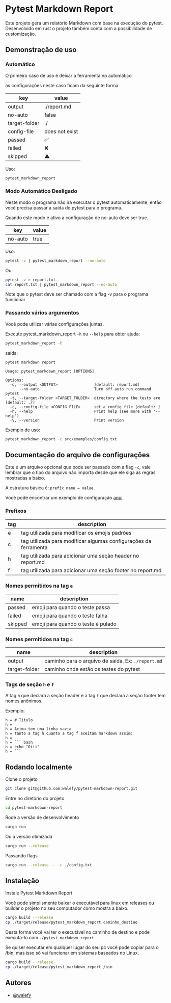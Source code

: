 
# Pytest Markdown Report

Este projeto gera um relatório Markdown com base na execução do pytest. Desenvolvido em rust o projeto também conta com a possibilidade de customização.

## Demonstração de uso

### Automático

O primeiro caso de uso é deixar a ferramenta no automático

as configurações neste caso ficam da seguinte forma

key | value
--- | ---
output | ./report.md
no-auto | false
target-folder | ./
config-file | does not exist
passed | ✅
failed | ❌
skipped | ⚠️

Uso:

```bash
pytest_markdown_report
```

### Modo Automático Desligado

Neste modo o programa não irá executar o pytest automaticamente,
então você precisa passar a saída do pytest para o programa.

Quando este modo é ativo a configuração de no-auto deve ser true.

key | value
--- | ---
no-auto | true

Uso:

```bash
pytest -v | pytest_markdown_report --no-auto
```

Ou:

```bash
pytest -v > report.txt
cat report.txt | pytest_markdown_report --no-auto
```

Note que o pytest deve ser chamado com a flag -v para o programa funcionar

### Passando vários argumentos

Você pode utilizar várias configurações juntas.

Execute pytest_markdown_report ```-h``` ou ```--help``` para obter ajuda:

```bash
pytest_markdown_report -h
```

saída:

```text
pytest markdown report

Usage: pytest_markdown_report [OPTIONS]

Options:
  -o, --output <OUTPUT>                [default: report.md]
      --no-auto                        Turn off auto run command pytest
  -t, --target-folder <TARGET_FOLDER>  directory where the tests are [default: ./]
  -c, --config-file <CONFIG_FILE>      set a config file [default: ]
  -h, --help                           Print help (see more with '--help')
  -V, --version                        Print version
```

Exemplo de uso:

```bash
pytest_markdown_report -c src/examples/config.txt
```

## Documentação do arquivo de configurações

Este é um arquivo opcional que pode ser passado com a flag ```-c```, vale lembrar que o tipo do arquivo não importa desde que ele siga as regras mostradas a baixo.

A estrutura básica é: ```prefix name = value```.

Você pode encontrar um exemplo de configuração [aqui](https://raw.githubusercontent.com/walefy/pytest-markdown-report/main/src/examples/config.txt)

### Prefixos

tag | description
--- | ---
e | tag utilizada para modificar os emojis padrões
c | tag utilizada para modificar algumas configurações da ferramenta
h | tag utilizada para adicionar uma seção header no report.md
f | tag utilizada para adicionar uma seção footer no report.md

### Nomes permitidos na tag ```e```

name | description
--- | ---
passed | emoji para quando o teste passa
failed | emoji para quando o teste falha
skipped | emoji para quando o teste é pulado

### Nomes permitidos na tag ```c```

name | description
--- | ---
output | caminho para o arquivo de saída. Ex: ```./report.md```
target-folder | caminho onde estão os testes do pytest

### Tags de seção ```h``` e ```f```

A tag ```h``` que declara a seção header e a tag ```f``` que declara a seção footer tem nomes anônimos.

Exemplo:

```text
h = # Titulo
h =
h = Acima tem uma linha vazia
h = tanto a tag h quanto a tag f aceitam markdown assim:
h =
h = ``` bash
h = echo "Oiii"
h = ```
```

## Rodando localmente

Clone o projeto

```bash
git clone git@github.com:walefy/pytest-markdown-report.git
```

Entre no diretório do projeto

```bash
cd pytest-markdown-report
```

Rode a versão de desenvolvimento

```bash
cargo run
```

Ou a versão otimizada

```bash
cargo run --release
```

Passando flags

```bash
cargo run --release -- -c ./config.txt
```

## Instalação

Instale Pytest Markdown Report

Você pode simplismente baixar o executável para linux em releases ou buildar o projeto no seu computador como mostra a baixo.

```bash
cargo build --release
cp ./target/release/pytest_markdown_report caminho_destino
```

Desta forma você vai ter o executável no caminho de destino
e pode executa-lo com ```./pytest_markdown_report```

Se quiser executar em qualquer lugar do seu pc você pode copiar para o /bin, mas isso só vai funcionar em sistemas baseados no Linux.

```bash
cargo build --release
cp ./target/release/pytest_markdown_report /bin
```

## Autores

- [@walefy](https://www.github.com/walefy)
